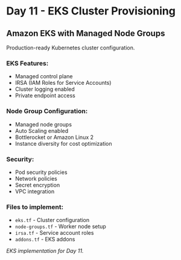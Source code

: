 # Day 11 - EKS Cluster Provisioning

## Amazon EKS with Managed Node Groups

Production-ready Kubernetes cluster configuration.

### EKS Features:
- Managed control plane
- IRSA (IAM Roles for Service Accounts)
- Cluster logging enabled
- Private endpoint access

### Node Group Configuration:
- Managed node groups
- Auto Scaling enabled
- Bottlerocket or Amazon Linux 2
- Instance diversity for cost optimization

### Security:
- Pod security policies
- Network policies
- Secret encryption
- VPC integration

### Files to implement:
- `eks.tf` - Cluster configuration
- `node-groups.tf` - Worker node setup
- `irsa.tf` - Service account roles
- `addons.tf` - EKS addons

*EKS implementation for Day 11.*
